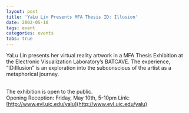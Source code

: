 ```yaml
---
layout: post
title: 'YaLu Lin Presents MFA Thesis ID: Illusion'
date: 2002-05-10
tags: event
categories: events
tabs: true
---
```


YaLu Lin presents her virtual reality artwork in a MFA Thesis Exhibition at the Electronic Visualization Laboratory&rsquo;s BATCAVE.  The experience, &ldquo;ID:Illusion&rdquo; is an exploration into the subconscious of the artist as a metaphorical journey.<br><br>

The exhibition is open to the public.<br>
Opening Reception: Friday, May 10th, 5-10pm
Link: [http://www.evl.uic.edu/yalu](http://www.evl.uic.edu/yalu)
